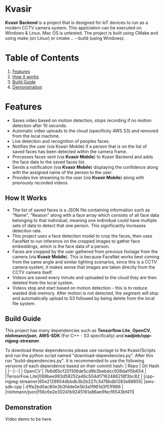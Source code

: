 # Kvasir

**Kvasir Backend** is a project that is designed for IoT devices to run as a modern CCTV camera system.
This applciation can be executed on WIndows & Linux. Mac OS is untested. The project is built using CMake and using make (on Linux) or cmake .. --build (using Windows).

# Table of Contents
1. [Features](#features)
2. [How it works](#how-it-works)
3. [Build Guide](#build-guide)
4. [Demonstration](#demonstration)

# Features
 - Saves video based on motion detection, stops recording if no motion detection after 10 seconds.
 - Automatic video uploads to the cloud (specificity AWS S3) and removed from the local machine.
 - Live detection and recognition of peoples faces.
 - Notifies the user (via Kvasir Mobile) if a person that is on the list of saved faces has been detected within the camera frame.
 - Processes faces sent (via **Kvasir Mobile**) to Kvasir Backend and adds the face data to the saved faces list.
 - Sends a notification (via **Kvasir Mobile**) displaying the confidence along with the assigned name of the person to the user.
 - Provides live streaming to the user (via **Kvasir Mobile**) along with previously recorded videos

## How It Works


 - The list of saved faces is a JSON file containing information such as "Name", "Reason" along with a face array which consists of all face data belonging to that individual, meaning one individual could have multiple sets of data to detect that one person. This significantly increases detection rate.
 - This project uses a face detection model to crop the faces, then uses FaceNet to run inference on the cropped images to gather face embeddings, which is the face data of a person.
 - Faces are cropped by the user gathered from previous footage from the camera (via **Kvasir Mobile**). This is because FaceNet works best coming from the same angle and similar lighting scenarios, since this is a CCTV camera system, it makes sense that images are taken directly from the CCTV camera itself.
 - Videos are saved every minute and uploaded to the cloud they are then deleted from the local system.
 - Videos stop and start based on motion detection - this is to reduce wasted disk memory. After motion is not detected, the segment will stop and automatically upload to S3 followed by being delete from the local file system.

## Build Guide

This project has many dependencies such as **Tensorflow Lite**, **OpenCV**, **nlohmann/json**, **AWS-SDK** 
(For C++ - S3 specifically) and **nadjieb/cpp-mjpeg-streamer**.

To download these dependencies please use naviage to the Kvasir/Scripts and run the python script named "download-dependencies.py". After this run "build-dependencies.py". It is recommended to use the following versions of each dependence based on their commit hash:
| Repo | Git Hash |
|--|--|
| OpenCV | 7b6d65cf201106de5cd9b3bebdcc939da115b654 |
|TensorFow Lite|068bee993d59252a46c504d17162486218f3bc82 |
|cpp-mjpeg-streamer|65e2129954dbbdb3b2b227c3d76bdb1283e88855|
|aws-sdk-cpp	| d1fa2bd0ac80e3b3fdde0e5b3a1f961d3f51f968 |
|nlohmann/json|f56c6e2e30241b9245161a86ae9fecf6543bf411|

## Demonstration

Video demo to be here.
